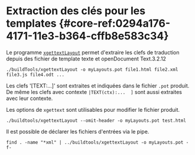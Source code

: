 # Extraction des clés pour les templates {#core-ref:0294a176-4171-11e3-b364-cffb8e583c34}


Le programme [`xgettextLayout`][buildtools] permet d'extraire les clefs de
traduction depuis des fichier de template texte et openDocument Text.<span
class="flag from release">3.2.12</span>

    ./buildTools/xgettextLayout -o myLayouts.pot file1.html file2.xml file3.js file4.odt ...

Les clefs '[TEXT:...]' sont extraites et indiquées dans le fichier `.pot` produit.
De même les clefs avec contexte `|TEXT(ctx):...  ]` sont aussi extraites avec leur 
contexte.

Les options de `xgettext` sont utilisables pour modifier le fichier produit.

    ./buildtools/xgettextLayout --omit-header -o myLayouts.pot test.html

Il est possible de déclarer les fichiers d'entrées via le pipe.

    find . -name "*xml" | ../buildtools/xgettextLayout -o myLayouts.pot -f-


<!-- link -->
[wikiGettext]:       http://fr.wikipedia.org/wiki/GNU_gettext "Gettext sur Wikipédia"
[phpGettext]:        http://www.php.net/manual/fr/function.gettext.php "gettext sur php.net"
[actions]:           #core-ref:e67d8aeb-939c-46e3-9be8-6fc3ba75ebc2 "Action Dynacase"
[wsh]:               #core-ref:4df1314f-9fdd-4a7f-af37-a18cc39f3505 "Script Dynacase"
[gencatalog]:        #core-ref:2c163f00-8e94-4736-86f2-bb51352c52aa
[pgettext]:          http://www.gnu.org/software/gettext/manual/html_node/Contexts.html "Contexte dans gettext"
[ngettext]:          http://www.php.net/manual/fr/function.ngettext.php "ngettext sur php.net"
[layout]:            #core-ref:5f4a2f4b-9ceb-42db-8ac1-2a7baa621ce2
[xgettext]:          http://www.gnu.org/software/gettext/manual/html_node/xgettext-Invocation.htm "xgettext reference"
[famdecl]:           #core-ref:cfc7f53b-7982-431e-a04b-7b54eddf4a75
[gettextutil]:       http://www.gnu.org/software/gettext/manual/html_node/index.html#Top
[buildtools]:       https://github.com/Anakeen/dynacase-buildtools   "Source BuildTools"